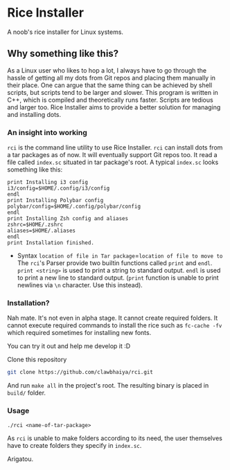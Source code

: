 # Rice Installer
A noob\'s rice installer for Linux systems.

## Why something like this?
As a Linux user who likes to hop a lot, I always have to go through the hassle of getting all my dots from Git repos and placing them manually in their place.
One can argue that the same thing can be achieved by shell scripts, but scripts tend to be larger and slower.
This program is written in C++, which is compiled and theoretically runs faster.
Scripts are tedious and larger too. 
Rice Installer aims to provide a better solution for managing and installing dots.

### An insight into working
`rci` is the command line utility to use Rice Installer.
`rci` can install dots from a tar packages as of now. It will eventually support Git repos too.
It read a file called `index.sc` situated in tar package's root.
A typical `index.sc` looks something like this:
```
print Installing i3 config
i3/config=$HOME/.config/i3/config
endl
print Installing Polybar config
polybar/config=$HOME/.config/polybar/config
endl
print Installing Zsh config and aliases
zshrc=$HOME/.zshrc
aliases=$HOME/.aliases
endl
print Installation finished.
```

- Syntax
`location of file in Tar package`=`location of file to move to`
The `rci`\'s Parser provide two builtin functions called `print` and `endl`.
`print <string>` is used to print a string to standard output.
`endl` is used to print a new line to standard output. (`print` function is unable to print newlines via `\n` character. Use this instead).

### Installation?
Nah mate. It's not even in alpha stage.
It cannot create required folders.
It cannot execute required commands to install the rice such as `fc-cache -fv` which required sometimes for installing new fonts.

You can try it out and help me develop it :D

Clone this repository
```sh
git clone https://github.com/clawbhaiya/rci.git
```
And run `make all` in the project's root. The resulting binary is placed in `build/` folder.

### Usage
```
./rci <name-of-tar-package>
```
As `rci` is unable to make folders according to its need, the user themselves have to create folders they specify in `index.sc`.

Arigatou.

